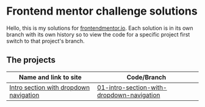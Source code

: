 # Frontend mentor challenge solutions

 Hello, this is my solutions for [frontendmentor.io](https://www.frontendmentor.io/home). Each solution is in its own branch with its own history so to view the code for a specific project first switch to that project's branch.

## The projects

| Name and link to site | Code/Branch |
| --------------------- | ------ |
| [Intro section with dropdown navigation](https://frontendmentor01.netlify.app/) | [01-intro-section-with-dropdown-navigation](../../tree/01-intro-section-with-dropdown-navigation) |
